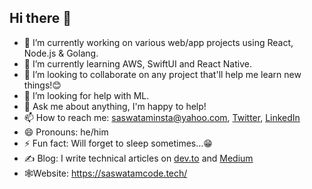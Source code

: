 ## Hi there 👋

- 🔭 I’m currently working on various web/app projects using React, Node.js & Golang.
- 🌱 I’m currently learning AWS, SwiftUI and React Native.
- 👯 I’m looking to collaborate on any project that'll help me learn new things!😊
- 🤔 I’m looking for help with ML.
- 💬 Ask me about anything, I'm happy to help!
- 📫 How to reach me: saswataminsta@yahoo.com, [Twitter](https://twitter.com/saswatamcode), [LinkedIn](https://www.linkedin.com/in/saswatamcode/)
- 😄 Pronouns: he/him
- ⚡ Fun fact: Will forget to sleep sometimes...😁
- ✍️ Blog: I write technical articles on [dev.to](https://dev.to/saswatamcode) and [Medium](https://medium.com/@saswatamcode)
- 🕸Website: https://saswatamcode.tech/

<!--
**saswatamcode/saswatamcode** is a ✨ _special_ ✨ repository because its `README.md` (this file) appears on your GitHub profile.

Here are some ideas to get you started:

- 🔭 I’m currently working on ...
- 🌱 I’m currently learning ...
- 👯 I’m looking to collaborate on ...
- 🤔 I’m looking for help with ...
- 💬 Ask me about ...
- 📫 How to reach me: ...
- 😄 Pronouns: ...
- ⚡ Fun fact: ...
-->
